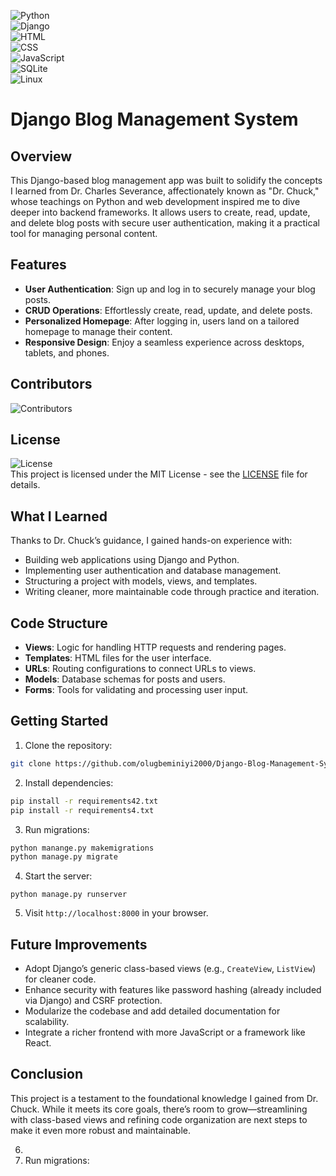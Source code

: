 ![Python](https://img.shields.io/badge/Python-80%25-brightgreen.svg)  
![Django](https://img.shields.io/badge/Django-3.x-brightgreen.svg)  
![HTML](https://img.shields.io/badge/HTML-10%25-yellow.svg)  
![CSS](https://img.shields.io/badge/CSS-5%25-blue.svg)  
![JavaScript](https://img.shields.io/badge/JavaScript-5%25-lightgrey.svg)  
![SQLite](https://img.shields.io/badge/SQLite-Default-lightgrey.svg)  
![Linux](https://img.shields.io/badge/Linux-Host-lightgrey.svg)

# Django Blog Management System

## Overview
This Django-based blog management app was built to solidify the concepts I learned from Dr. Charles Severance, affectionately known as "Dr. Chuck," whose teachings on Python and web development inspired me to dive deeper into backend frameworks. It allows users to create, read, update, and delete blog posts with secure user authentication, making it a practical tool for managing personal content.

## Features
- **User Authentication**: Sign up and log in to securely manage your blog posts.
- **CRUD Operations**: Effortlessly create, read, update, and delete posts.
- **Personalized Homepage**: After logging in, users land on a tailored homepage to manage their content.
- **Responsive Design**: Enjoy a seamless experience across desktops, tablets, and phones.


## Contributors
![Contributors](https://img.shields.io/badge/contributors-1-orange.svg)  

## License
![License](https://img.shields.io/badge/license-MIT-blue.svg)  
This project is licensed under the MIT License - see the [LICENSE](LICENSE) file for details.

## What I Learned
Thanks to Dr. Chuck’s guidance, I gained hands-on experience with:
- Building web applications using Django and Python.
- Implementing user authentication and database management.
- Structuring a project with models, views, and templates.
- Writing cleaner, more maintainable code through practice and iteration.

## Code Structure
- **Views**: Logic for handling HTTP requests and rendering pages.
- **Templates**: HTML files for the user interface.
- **URLs**: Routing configurations to connect URLs to views.
- **Models**: Database schemas for posts and users.
- **Forms**: Tools for validating and processing user input.

## Getting Started
1. Clone the repository:
```bash
git clone https://github.com/olugbeminiyi2000/Django-Blog-Management-System-DBMS-/
```
2. Install dependencies:
```bash
pip install -r requirements42.txt
pip install -r requirements4.txt
```
3. Run migrations:
```bash
python manange.py makemigrations
python manage.py migrate
```
4. Start the server:
```
python manage.py runserver
```
5. Visit `http://localhost:8000` in your browser.

## Future Improvements
- Adopt Django’s generic class-based views (e.g., `CreateView`, `ListView`) for cleaner code.
- Enhance security with features like password hashing (already included via Django) and CSRF protection.
- Modularize the codebase and add detailed documentation for scalability.
- Integrate a richer frontend with more JavaScript or a framework like React.

## Conclusion
This project is a testament to the foundational knowledge I gained from Dr. Chuck. While it meets its core goals, there’s room to grow—streamlining with class-based views and refining code organization are next steps to make it even more robust and maintainable.

6. 
7. Run migrations:
